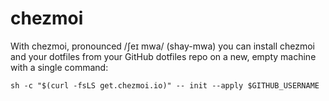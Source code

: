 # chezmoi

With chezmoi, pronounced /ʃeɪ mwa/ (shay-mwa) you can install chezmoi and your dotfiles from your GitHub dotfiles repo on a new, empty machine with a single command:

```
sh -c "$(curl -fsLS get.chezmoi.io)" -- init --apply $GITHUB_USERNAME
```
